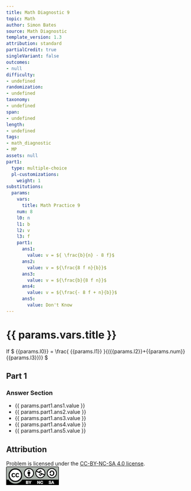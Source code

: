 ```yaml
---
title: Math Diagnostic 9
topic: Math
author: Simon Bates
source: Math Diagnostic
template_version: 1.3
attribution: standard
partialCredit: true
singleVariant: false
outcomes:
- null
difficulty:
- undefined
randomization:
- undefined
taxonomy:
- undefined
span:
- undefined
length:
- undefined
tags:
- math_diagnostic
- MP
assets: null
part1:
  type: multiple-choice
  pl-customizations:
    weight: 1
substitutions:
  params:
    vars:
      title: Math Practice 9
    num: 8
    l0: n
    l1: b
    l2: v
    l3: f
    part1:
      ans1:
        value: v = ${ \frac{b}{n} - 8 f}$
      ans2:
        value: v = ${\frac{8 f n}{b}}$
      ans3:
        value: v = ${\frac{b}{8 f n}}$
      ans4:
        value: v = ${\frac{- 8 f + n}{b}}$
      ans5:
        value: Don't Know
---
```

# {{ params.vars.title }}
If $ {{params.l0}} = \frac{ {{params.l1}} }{({{params.l2}}+{{params.num}}{{params.l3}})} $

## Part 1

### Answer Section

- {{ params.part1.ans1.value }}
- {{ params.part1.ans2.value }}
- {{ params.part1.ans3.value }}
- {{ params.part1.ans4.value }}
- {{ params.part1.ans5.value }}

## Attribution

Problem is licensed under the [CC-BY-NC-SA 4.0 license](https://creativecommons.org/licenses/by-nc-sa/4.0/).<br> ![The Creative Commons 4.0 license requiring attribution-BY, non-commercial-NC, and share-alike-SA license.](https://raw.githubusercontent.com/firasm/bits/master/by-nc-sa.png)